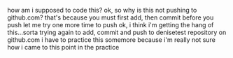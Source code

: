 how am i supposed to code this?
ok, so why is this not pushing to github.com?
  that's because you must first add, then commit before you push
let me try one more time to push
ok, i think i'm getting the hang of this...sorta
trying again to add, commit and push to denisetest repository on github.com 
i have to practice this somemore because i'm really not sure how i came to this point in the practice
